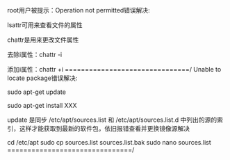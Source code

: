 root用户被提示：Operation not permitted错误解决:

lsattr可用来查看文件的属性

chattr是用来更改文件属性

去除i属性：chattr -i 

添加i属性：chattr +i 
===============================/
Unable to locate package错误解决:

sudo apt-get update

sudo apt-get install XXX


update 是同步 /etc/apt/sources.list 和 /etc/apt/sources.list.d 中列出的源的索引，这样才能获取到最新的软件包，依旧报错查看并更换镜像源解决

cd /etc/apt
sudo cp sources.list sources.list.bak
sudo nano sources.list
===============================/



